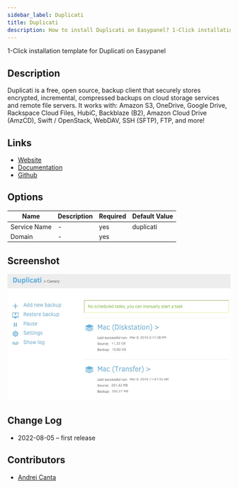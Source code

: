 ```yaml
---
sidebar_label: Duplicati
title: Duplicati
description: How to install Duplicati on Easypanel? 1-Click installation template for Duplicati on Easypanel
---
```


<!-- generated -->

1-Click installation template for Duplicati on Easypanel

## Description

Duplicati is a free, open source, backup client that securely stores encrypted, incremental, compressed backups on cloud storage services and remote file servers. It works with: Amazon S3, OneDrive, Google Drive, Rackspace Cloud Files, HubiC, Backblaze (B2), Amazon Cloud Drive (AmzCD), Swift / OpenStack, WebDAV, SSH (SFTP), FTP, and more!

## Links

- [Website](https://www.duplicati.com/)
- [Documentation](https://duplicati.readthedocs.io/en/latest/)
- [Github](https://github.com/duplicati/duplicati)

## Options

Name | Description | Required | Default Value
-|-|-|-
Service Name | - | yes | duplicati
Domain | - | yes | 

## Screenshot

![Duplicati Screenshot](./screenshot.jpg)

## Change Log

- 2022-08-05 – first release

## Contributors

- [Andrei Canta](https://github.com/deiucanta)
